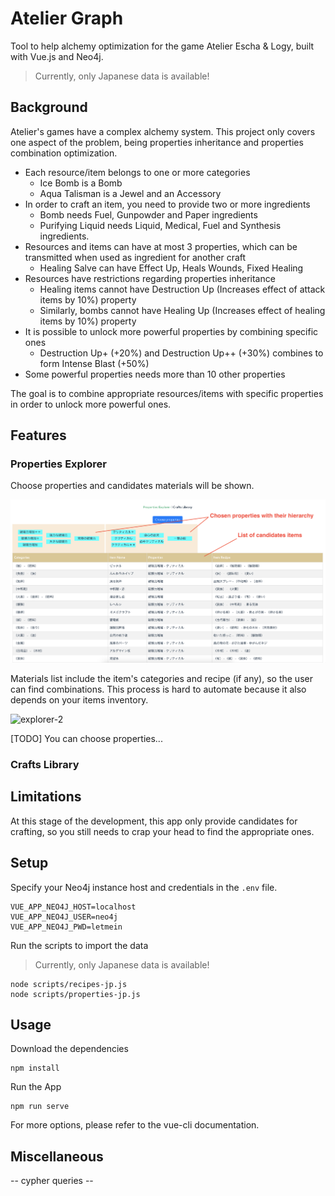 # Atelier Graph

Tool to help alchemy optimization for the game Atelier Escha & Logy, built with Vue.js and Neo4j.

> Currently, only Japanese data is available!

## Background

Atelier's games have a complex alchemy system. This project only covers one aspect of the problem, being properties inheritance and properties combination optimization.

- Each resource/item belongs to one or more categories
  - Ice Bomb is a Bomb
  - Aqua Talisman is a Jewel and an Accessory
- In order to craft an item, you need to provide two or more ingredients
  - Bomb needs Fuel, Gunpowder and Paper ingredients
  - Purifying Liquid needs Liquid, Medical, Fuel and Synthesis ingredients.
- Resources and items can have at most 3 properties, which can be transmitted when used as ingredient for another craft
  - Healing Salve can have Effect Up, Heals Wounds, Fixed Healing
- Resources have restrictions regarding properties inheritance
  - Healing items cannot have Destruction Up (Increases effect of attack items by 10%) property
  - Similarly, bombs cannot have Healing Up (Increases effect of healing items by 10%) property
- It is possible to unlock more powerful properties by combining specific ones
  - Destruction Up+ (+20%) and Destruction Up++ (+30%) combines to form Intense Blast (+50%)
- Some powerful properties needs more than 10 other properties

The goal is to combine appropriate resources/items with specific properties in order to unlock more powerful ones.

## Features

### Properties Explorer

Choose properties and candidates materials will be shown.

![explorer-1](https://github.com/jimmycrequer/atelier-graph/blob/master/public/explorer-1.png)



Materials list include the item's categories and recipe (if any), so the user can find combinations.
This process is hard to automate because it also depends on your items inventory.

![explorer-2](https://github.com/jimmycrequer/atelier-graph/blob/master/public/explorer-2?raw=true)

[TODO] You can choose properties...


### Crafts Library

## Limitations

At this stage of the development, this app only provide candidates for crafting, so you still needs to crap your head to find the appropriate ones.

## Setup

Specify your Neo4j instance host and credentials in the `.env` file.

```
VUE_APP_NEO4J_HOST=localhost
VUE_APP_NEO4J_USER=neo4j
VUE_APP_NEO4J_PWD=letmein
```

Run the scripts to import the data

> Currently, only Japanese data is available!

```
node scripts/recipes-jp.js
node scripts/properties-jp.js
```

## Usage

Download the dependencies

```
npm install
```


Run the App

```
npm run serve
```

For more options, please refer to the vue-cli documentation.

## Miscellaneous

-- cypher queries --
